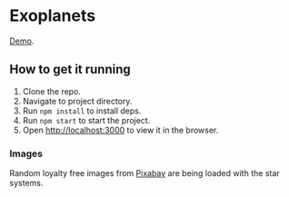 # Exoplanets

[Demo](http://absent-alley.surge.sh/).

## How to get it running

1. Clone the repo.
2. Navigate to project directory.
3. Run `npm install` to install deps.
4. Run `npm start` to start the project.
5. Open [http://localhost:3000](http://localhost:3000) to view it in the browser.

### Images

Random loyalty free images from [Pixabay](https://pixabay.com/images/search/exoplanet/) are being loaded with the star systems.

